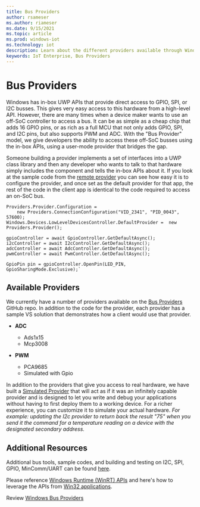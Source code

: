 ```yaml
---
title: Bus Providers
author: rsameser
ms.author: riameser
ms.date: 9/15/2021
ms.topic: article
ms.prod: windows-iot
ms.technology: iot
description: Learn about the different providers available through Windows 10 IoT Enterprise.
keywords: IoT Enterprise, Bus Providers
---
```


# Bus Providers
Windows has in-box UWP APIs that provide direct access to GPIO, SPI, or I2C busses. This gives very easy access to this hardware from a high-level API. However, there are many times when a device maker wants to use an off-SoC controller to access a bus. It can be as simple as a cheap chip that adds 16 GPIO pins, or as rich as a full MCU that not only adds GPIO, SPI, and I2C pins, but also supports PWM and ADC. With the "Bus Provider" model, we give developers the ability to access these off-SoC busses using the in-box APIs, using a user-mode provider that bridges the gap.

Someone building a provider implements a set of interfaces into a UWP class library and then any developer who wants to talk to that hardware simply includes the component and tells the in-box APIs about it. If you look at the sample code from the [remote provider](https://github.com/ms-iot/BusProviders/tree/develop/Arduino) you can see how easy it is to configure the provider, and once set as the default provider for that app, the rest of the code in the client app is identical to the code required to access an on-SoC bus.

```
Providers.Provider.Configuration =
    new Providers.ConnectionConfiguration("VID_2341", "PID_0043", 57600);
Windows.Devices.LowLevelDevicesController.DefaultProvider =  new Providers.Provider();

gpioController = await GpioController.GetDefaultAsync();
i2cController = await I2cController.GetDefaultAsync();
adcController = await AdcController.GetDefaultAsync();
pwmController = await PwmController.GetDefaultAsync();

GpioPin pin = gpioController.OpenPin(LED_PIN, GpioSharingMode.Exclusive);`
```

## Available Providers

We currently have a number of providers available on the [Bus Providers](https://github.com/ms-iot/BusProviders) GitHub repo. In addition to the code for the provider, each provider has a sample VS solution that demonstrates how a client would use that provider.

- **ADC**
  - Ads1x15
  - Mcp3008

- **PWM**
  - PCA9685
  - Simulated with Gpio

In addition to the providers that give you access to real hardware, we have built a [Simulated Provider](https://github.com/ms-iot/BusProviders/tree/develop/SimulatedProvider) that will act as if it was an infinitely capable provider and is designed to let you write and debug your applications without having to first deploy them to a working device. For a richer experience, you can customize it to simulate your actual hardware. *For example: updating the I2c provider to return back the result "75" when you send it the command for a temperature reading on a device with the designated secondary address.*

## Additional Resources

Additional bus tools, sample codes, and building and testing on I2C, SPI, GPIO, MinComm/UART can be found [here](https://github.com/Microsoft/Windows-iotcore-samples/tree/develop/BusTools).

Please reference [Windows Runtime (WinRT) APIs](/uwp/api/?view=winrt-19041&preserve-view=true) and here's how to leverage the APIs from [Win32 applications](https://blogs.windows.com/windowsdeveloper/2017/01/25/calling-windows-10-apis-desktop-application/).   

Review [Windows Bus Providers](/uwp/api/windows.devices.pwm.provider?view=winrt-19041&preserve-view=true)
